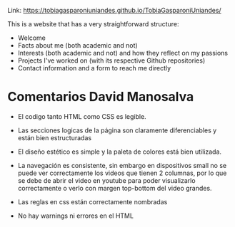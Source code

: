Link: https://tobiagasparoniuniandes.github.io/TobiaGasparoniUniandes/

This is a website that has a very straightforward structure:
- Welcome
- Facts about me (both academic and not)
- Interests (both academic and not) and how they reflect on my passions
- Projects I've worked on (with its respective Github repositories)
- Contact information and a form to reach me directly

# Comentarios David Manosalva
- El codigo tanto HTML como CSS es legible.

- Las secciones logicas de la página son claramente diferenciables y están bien estructuradas

- El diseño estético es simple y la paleta de colores está bien utilizada. 

- La navegación es consistente, sin embargo en dispositivos small no se puede ver correctamente los videos que tienen 2 columnas, por lo que se debe de abrir el video en youtube para poder visualizarlo correctamente o verlo con margen top-bottom del video grandes.

- Las reglas en css están correctamente nombradas 

- No hay warnings ni errores en el HTML
